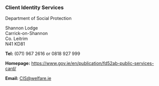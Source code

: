 ###  Client Identity Services

Department of Social Protection

Shannon Lodge  
Carrick-on-Shannon  
Co. Leitrim  
N41 KD81

**Tel:** (071) 967 2616 or 0818 927 999

**Homepage:** [ https://www.gov.ie/en/publication/fd52ab-public-services-card/
](https://www.gov.ie/en/publication/fd52ab-public-services-card/)

**Email:** [ CIS@welfare.ie ](mailto:CIS@welfare.ie)
